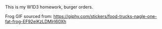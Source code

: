 This is my W1D3 homework, burger orders.

Frog GIF sourced from: https://giphy.com/stickers/food-trucks-nagle-one-fat-frog-EF92elKzLDMlrI60Xh
